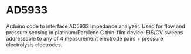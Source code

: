 # AD5933
Arduino code to interface AD5933 impedance analyzer. Used for flow and pressure sensing in platinum/Parylene C thin-film device. EIS/CV sweeps addressable to any of 4 measurement electrode pairs + pressure electrolysis electrodes.
